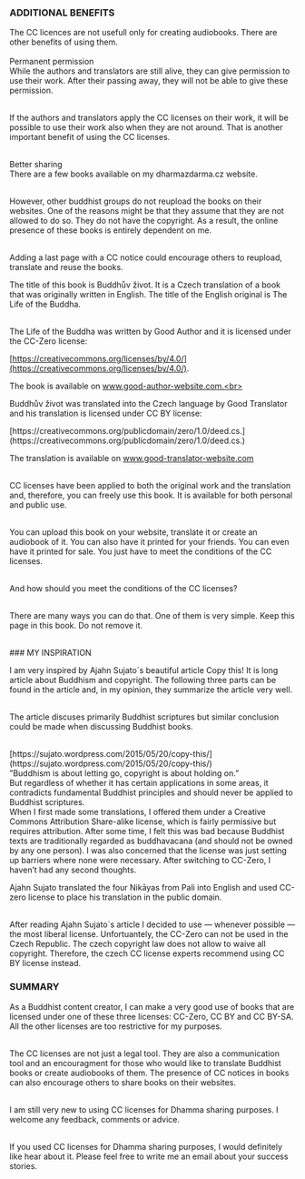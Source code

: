<div id="additional-benefits" markdown="1">

### ADDITIONAL BENEFITS

</div>
The CC licences are not usefull only for creating audiobooks. There are other benefits of using them.<br><br>

<div class="underline"> Permanent permission </div>
While the authors and translators are still alive, they can give permission to use their work. After their passing away, they will not be able to give these permission.<br><br>

If the authors and translators apply the CC licenses on their work, it will be possible to use their work also when they are not around. That is another important benefit of using the CC licenses.<br><br>

<div class="underline">Better sharing</div>
There are a few books available on my dharmazdarma.cz website.<br><br>

However, other buddhist groups do not reupload the books on their websites. One of the reasons might be that they assume that they are not allowed to do so. They do not have the copyright. As a result, the online presence of these books is entirely dependent on me.<br> <br>

Adding a last page with a CC notice could encourage others to reupload, translate and reuse the books.

<div class="citace" markdown="1">
The title of this book is Buddhův život. It is a Czech translation of a book that was originally written in English. The title of the English original is The Life of the Buddha.<br><br>

The Life of the Buddha was written by Good Author and it is licensed under the CC-Zero license:<br>

<div class="do-not-break-out" markdown="1">

[https://creativecommons.org/licenses/by/4.0/](https://creativecommons.org/licenses/by/4.0/).

</div>

The book is available on www.good-author-website.com.<br> <br>

Buddhův život was translated into the Czech language by Good Translator and his translation is licensed under CC BY license:<br>

<div class="do-not-break-out" markdown="1">
[https://creativecommons.org/publicdomain/zero/1.0/deed.cs.](https://creativecommons.org/publicdomain/zero/1.0/deed.cs.)
</div>

The translation is available on www.good-translator-website.com<br> <br>

CC licenses have been applied to both the original work and the translation and, therefore, you can freely use this book. It is available for both personal and public use. <br> <br>

You can upload this book on your website, translate it or create an audiobook of it. You can also have it printed for your friends. You can even have it printed for sale. You just have to meet the conditions of the CC licenses.<br> <br>

And how should you meet the conditions of the CC licenses?<br> <br>

There are many ways you can do that. One of them is very simple. Keep this page in this book. Do not remove it.<br> <br>

</div>

<div id="my-inspiration" markdown="1">
### MY INSPIRATION
</div>

I am very inspired by Ajahn Sujato´s beautiful article Copy this! It is long article about Buddhism and copyright. The following three parts can be found in the article and, in my opinion, they summarize the article very well.<br><br>

The article discuses primarily Buddhist scriptures but similar conclusion could be made when discussing Buddhist books.<br><br>

<div class="do-not-break-out" markdown="1">
[https://sujato.wordpress.com/2015/05/20/copy-this/](https://sujato.wordpress.com/2015/05/20/copy-this/)
</div>

<div class="citace">
 ”Buddhism is about letting go, copyright is about holding on.” 
</div>

<div class="citace">
But regardless of whether it has certain applications in some areas, it contradicts fundamental Buddhist principles and should never be applied to Buddhist scriptures. 
</div>

<div class="citace">
When I first made some translations, I offered them under a Creative Commons Attribution Share-alike license, which is fairly permissive but requires attribution. After some time, I felt this was bad because Buddhist texts are traditionally regarded as buddhavacana (and should not be owned by any one person). I was also concerned that the license was just setting up barriers where none were necessary. After switching to CC-Zero, I haven’t had any second thoughts.
</div>

Ajahn Sujato translated the four Nikāyas from Pali into English and used CC-zero license to place his translation in the public domain. <br> <br>

After reading Ajahn Sujato´s article I decided to use — whenever possible — the most liberal license. Unfortuantely, the CC-Zero can not be used in the Czech Republic. The czech copyright law does not allow to waive all copyright. Therefore, the czech CC license experts recommend using CC BY license instead.<br>

### SUMMARY

As a Buddhist content creator, I can make a very good use of books that are licensed under one of these three licenses: CC-Zero, CC BY and CC BY-SA. All the other licenses are too restrictive for my purposes.<br> <br>

The CC licenses are not just a legal tool. They are also a communication tool and an encouragment for those who would like to translate Buddhist books or create audiobooks of them. The presence of CC notices in books can also encourage others to share books on their websites.<br> <br>

I am still very new to using CC licenses for Dhamma sharing purposes. I welcome any feedback, comments or advice. <br> <br>

If you used CC licenses for Dhamma sharing purposes, I would definitely like hear about it. Please feel free to write me an email about your success stories.<br> <br>
